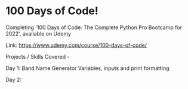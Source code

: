 # 100 Days of Code!

Completing '100 Days of Code: The Complete Python Pro Bootcamp for 2022', available on Udemy


Link: https://www.udemy.com/course/100-days-of-code/

Projects / Skills Covered -

Day 1: Band Name Generator
Variables, inputs and print formatting

Day 2: 